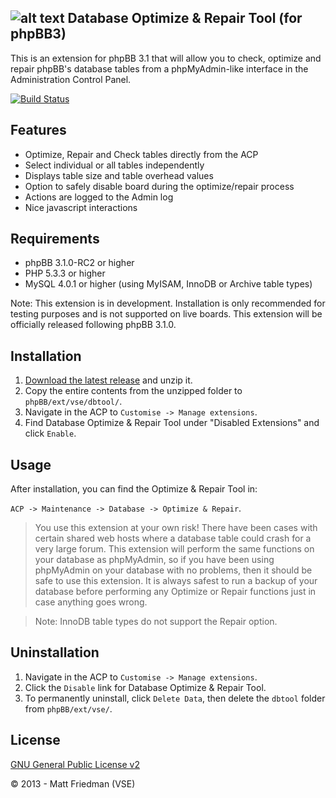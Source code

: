 ## ![alt text](http://mattfriedman.me/forum/images/database_check_1.png "DB Tool") Database Optimize & Repair Tool (for phpBB3)

This is an extension for phpBB 3.1 that will allow you to check, optimize and repair phpBB's database tables from a phpMyAdmin-like interface in the Administration Control Panel.

[![Build Status](https://travis-ci.org/VSEphpbb/dbtool.png)](https://travis-ci.org/VSEphpbb/dbtool)

## Features
* Optimize, Repair and Check tables directly from the ACP
* Select individual or all tables independently
* Displays table size and table overhead values
* Option to safely disable board during the optimize/repair process
* Actions are logged to the Admin log
* Nice javascript interactions

## Requirements
* phpBB 3.1.0-RC2 or higher
* PHP 5.3.3 or higher
* MySQL 4.0.1 or higher (using MyISAM, InnoDB or Archive table types)

Note: This extension is in development. Installation is only recommended for testing purposes and is not supported on live boards. This extension will be officially released following phpBB 3.1.0.

## Installation
1. [Download the latest release](https://github.com/VSEphpbb/dbtool/releases) and unzip it.
2. Copy the entire contents from the unzipped folder to `phpBB/ext/vse/dbtool/`.
3. Navigate in the ACP to `Customise -> Manage extensions`.
4. Find Database Optimize & Repair Tool under "Disabled Extensions" and click `Enable`.

## Usage
After installation, you can find the Optimize & Repair Tool in:

`ACP -> Maintenance -> Database -> Optimize & Repair`. 

> You use this extension at your own risk! There have been cases with certain shared web hosts where a database table could crash for a very large forum. This extension will perform the same functions on your database as phpMyAdmin, so if you have been using phpMyAdmin on your database with no problems, then it should be safe to use this extension. It is always safest to run a backup of your database before performing any Optimize or Repair functions just in case anything goes wrong.

> Note: InnoDB table types do not support the Repair option.

## Uninstallation
1. Navigate in the ACP to `Customise -> Manage extensions`.
2. Click the `Disable` link for Database Optimize & Repair Tool.
3. To permanently uninstall, click `Delete Data`, then delete the `dbtool` folder from `phpBB/ext/vse/`.

## License
[GNU General Public License v2](http://opensource.org/licenses/GPL-2.0)

© 2013 - Matt Friedman (VSE)
